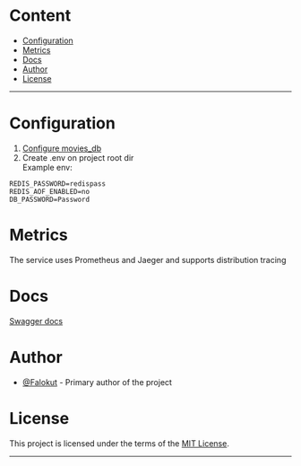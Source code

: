 # Content

+ [Configuration](#configuration)
+ [Metrics](#metrics)
+ [Docs](#docs)
+ [Author](#author)
+ [License](#license)
---------

# Configuration

1. [Configure movies_db](movies_db/README.md#Configuration)
2. Create .env on project root dir  
Example env:
```env
REDIS_PASSWORD=redispass
REDIS_AOF_ENABLED=no
DB_PASSWORD=Password
```


# Metrics
The service uses Prometheus and Jaeger and supports distribution tracing

# Docs
[Swagger docs](swagger/docs/movies_service_v1.swagger.json)

# Author

- [@Falokut](https://github.com/Falokut) - Primary author of the project

# License

This project is licensed under the terms of the [MIT License](https://opensource.org/licenses/MIT).

---